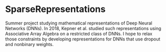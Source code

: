 # SparseRepresentations
Summer project studying mathematical representations of Deep Neural Networks (DNNs). In 2018, Kepner et al. studied such representations using Associative Array Algebra on a restricted class of DNNs. I hope to relax those constraints by developing representations for DNNs that use dropout and nonbinary weights.
